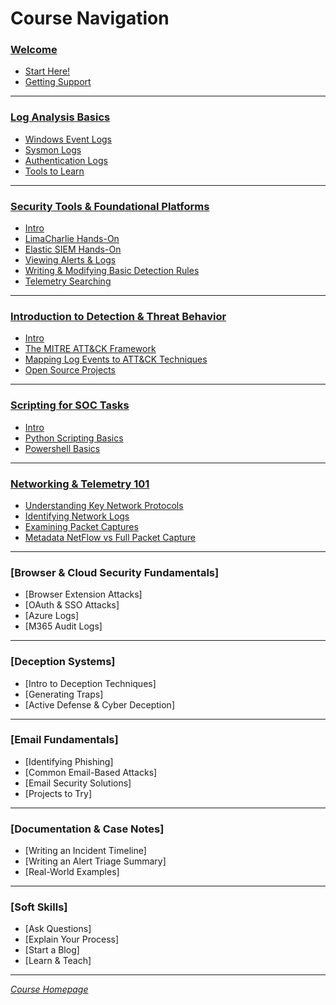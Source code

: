 # Course Navigation

### [Welcome](/courseFiles/welcome/welcome.md)

- [Start Here!](courseFiles/welcome/welcome.md#start-here)
- [Getting Support](courseFiles/welcome/welcome.md#getting-support)

***
### [Log Analysis Basics](/courseFiles/logAnalysis_Basics/logAnalysis_basics.md)

- [Windows Event Logs](courseFiles/logAnalysis_Basics/logAnalysis_basics.md#windows-event-logs)
- [Sysmon Logs](courseFiles/logAnalysis_Basics/logAnalysis_basics.md#sysmon-logs)
- [Authentication Logs](courseFiles/logAnalysis_Basics/logAnalysis_basics.md#authentication-logs)
- [Tools to Learn](courseFiles/logAnalysis_Basics/logAnalysis_basics.md#tools-to-learn)

***
### [Security Tools & Foundational Platforms](/courseFiles/toolsAndPlatforms/toolsAndPlatforms.md)

- [Intro](courseFiles/toolsAndPlatforms/toolsAndPlatforms.md#intro)
- [LimaCharlie Hands-On](courseFiles/toolsAndPlatforms/toolsAndPlatforms.md#limacharlie-hands-on)
- [Elastic SIEM Hands-On](courseFiles/toolsAndPlatforms/toolsAndPlatforms.md#elastic-siem-hands-on)
- [Viewing Alerts & Logs](courseFiles/toolsAndPlatforms/toolsAndPlatforms.md#viewing-alerts--logs)
- [Writing & Modifying Basic Detection Rules](courseFiles/toolsAndPlatforms/toolsAndPlatforms.md#writing--modifying-basic-detection-rules)
- [Telemetry Searching](courseFiles/toolsAndPlatforms/toolsAndPlatforms.md#telemetry-searching)

***
### [Introduction to Detection & Threat Behavior](/courseFiles/detectionAndThreatBehavior/detectionAndThreatBehavior.md)

- [Intro](courseFiles/detectionAndThreatBehavior/detectionAndThreatBehavior.md#intro)
- [The MITRE ATT&CK Framework](courseFiles/detectionAndThreatBehavior/detectionAndThreatBehavior.md#the-mitre-attck-framework)
- [Mapping Log Events to ATT&CK Techniques](courseFiles/detectionAndThreatBehavior/detectionAndThreatBehavior.md#mapping-log-events-to-attck-techniques)
- [Open Source Projects](courseFiles/detectionAndThreatBehavior/detectionAndThreatBehavior.md#open-source-projects)

***
### [Scripting for SOC Tasks](/courseFiles/socScripting/socScripting.md)

- [Intro](courseFiles/socScripting/socScripting.md#intro)
- [Python Scripting Basics](courseFiles/socScripting/socScripting.md#python-scripting-basics)
- [Powershell Basics](courseFiles/socScripting/socScripting.md#powershell-basics)

***
### [Networking & Telemetry 101](/courseFiles/networkingAndTelemetry/networkingAndTelemetry.md)

- [Understanding Key Network Protocols](courseFiles/networkingAndTelemetry/networkingAndTelemetry.md#understanding-key-network-protocols)
- [Identifying Network Logs](courseFiles/networkingAndTelemetry/networkingAndTelemetry.md#identifying-network-logs)
- [Examining Packet Captures](courseFiles/networkingAndTelemetry/networkingAndTelemetry.md#examining-packet-captures)
- [Metadata NetFlow vs Full Packet Capture](courseFiles/networkingAndTelemetry/networkingAndTelemetry.md#metadata-netflow-vs-full-packet-capture)

***
### [Browser & Cloud Security Fundamentals]

- [Browser Extension Attacks]
- [OAuth & SSO Attacks]
- [Azure Logs]
- [M365 Audit Logs]

***
### [Deception Systems]

- [Intro to Deception Techniques]
- [Generating Traps]
- [Active Defense & Cyber Deception]

***
### [Email Fundamentals]

- [Identifying Phishing]
- [Common Email-Based Attacks]
- [Email Security Solutions]
- [Projects to Try]

***
### [Documentation & Case Notes]

- [Writing an Incident Timeline]
- [Writing an Alert Triage Summary]
- [Real-World Examples]

***
### [Soft Skills]

- [Ask Questions]
- [Explain Your Process]
- [Start a Blog]
- [Learn & Teach]

***

<i>[Course Homepage](/README.md)</i>
